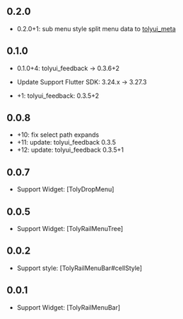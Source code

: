 ## 0.2.0
* 0.2.0+1: sub menu style
split menu data to [tolyui_meta](https://pub.dev/packages/tolyui_meta)


## 0.1.0

* 0.1.0+4: tolyui_feedback -> 0.3.6+2

* Update Support Flutter SDK: 3.24.x -> 3.27.3
* +1: tolyui_feedback: 0.3.5+2


## 0.0.8

* +10: fix select path expands
* +11:  update: tolyui_feedback 0.3.5
* +12:  update: tolyui_feedback 0.3.5+1


## 0.0.7

* Support Widget: [TolyDropMenu]


## 0.0.5

* Support Widget: [TolyRailMenuTree]


## 0.0.2

* Support style: [TolyRailMenuBar#cellStyle]


## 0.0.1

* Support Widget: [TolyRailMenuBar]


